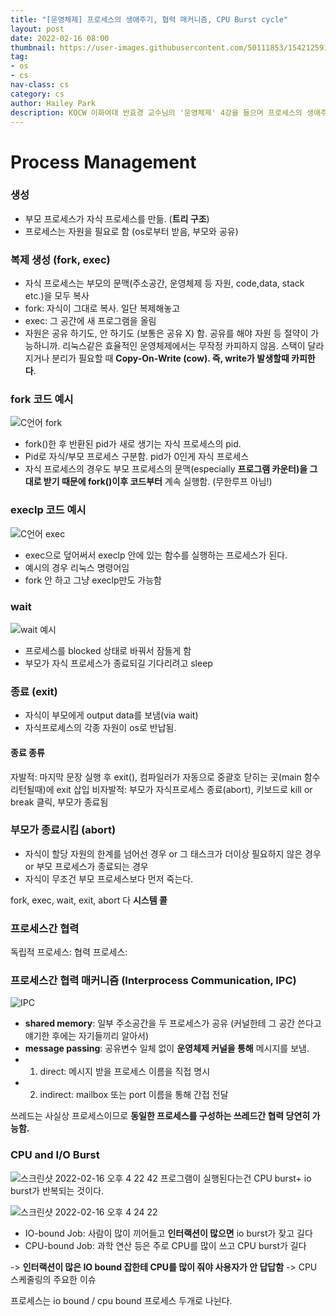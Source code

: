 ```yaml
---
title: "[운영체제] 프로세스의 생애주기, 협력 매커니즘, CPU Burst cycle"
layout: post
date: 2022-02-16 08:00
thumbnail: https://user-images.githubusercontent.com/50111853/154212591-5918ba6c-ea96-453a-961b-0fdc3c967d3d.png
tag:
- os
- cs
nav-class: cs
category: cs
author: Hailey Park
description: KOCW 이화여대 반효경 교수님의 '운영체제' 4강을 들으며 프로세스의 생애주기와 프로세스간 협력 매커니즘, CPU Burst cycle에 대해 배운다.
---
```


# Process Management
### 생성
- 부모 프로세스가 자식 프로세스를 만듦. (**트리 구조**)
- 프로세스는 자원을 필요로 함 (os로부터 받음, 부모와 공유)


### 복제 생성 (fork, exec)
- 자식 프로세스는 부모의 문맥(주소공간, 운영체제 등 자원, code,data, stack etc.)을 모두 복사
- fork: 자식이 그대로 복사. 일단 복제해놓고 
- exec: 그 공간에 새 프로그램을 올림
- 자원은 공유 하기도, 안 하기도 (보통은 공유 X) 함. 공유를 해야 자원 등 절약이 가능하니까. 리눅스같은 효율적인 운영체제에서는 무작정 카피하지 않음. 스택이 달라지거나 분리가 필요할 때 **Copy-On-Write (cow). 즉, write가 발생할때 카피한다**.

### fork 코드 예시
![C언어 fork](https://user-images.githubusercontent.com/50111853/154212591-5918ba6c-ea96-453a-961b-0fdc3c967d3d.png)

- fork()한 후 반환된 pid가 새로 생기는 자식 프로세스의 pid.
- Pid로 자식/부모 프로세스 구분함. pid가 0인게 자식 프로세스
- 자식 프로세스의 경우도 부모 프로세스의 문맥(especially **프로그램 카운터)을 그대로 받기 때문에 fork()이후 코드부터** 계속 실행함. (무한루프 아님!)


### execlp 코드 예시
![C언어 exec](https://user-images.githubusercontent.com/50111853/154213451-ca76f59a-5c66-4342-ab2c-ab02ff0defa7.png)
- exec으로 덮어써서 execlp 안에 있는 함수를 실행하는 프로세스가 된다.
- 예시의 경우 리눅스 명령어임
- fork 안 하고 그냥 execlp만도 가능함

### wait
![wait 예시](https://user-images.githubusercontent.com/50111853/154214087-90459328-e68e-4712-9650-37727407008a.png)
- 프로세스를 blocked 상태로 바꿔서 잠들게 함
- 부모가 자식 프로세스가 종료되길 기다리려고 sleep

### 종료 (exit)
- 자식이 부모에게 output data를 보냄(via wait)
- 자식프로세스의 각종 자원이 os로 반납됨.

#### 종료 종류
자발적: 마지막 문장 실행 후 exit(), 컴파일러가 자동으로 중괄호 닫히는 곳(main 함수 리턴될때)에 exit 삽입
비자발적: 부모가 자식프로세스 종료(abort), 키보드로 kill or break 클릭, 부모가 종료됨

### 부모가 종료시킴 (abort)
- 자식이 할당 자원의 한계를 넘어선 경우 or 그 태스크가 더이상 필요하지 않은 경우 or 부모 프로세스가 종료되는 경우
- 자식이 무조건 부모 프로세스보다 먼저 죽는다.

fork, exec, wait, exit, abort 다 **시스템 콜**

### 프로세스간 협력
독립적 프로세스:
협력 프로세스:

### 프로세스간 협력 매커니즘 (Interprocess Communication, IPC)
![IPC](https://user-images.githubusercontent.com/50111853/154215397-d639f937-1832-4728-958c-0df27e3e2636.png)

- **shared memory**: 일부 주소공간을 두 프로세스가 공유 (커널한테 그 공간 쓴다고 얘기한 후에는 자기들끼리 알아서)
- **message passing**: 공유변수 일체 없이 **운영체제 커널을 통해** 메시지를 보냄.
- 1. direct: 메시지 받을 프로세스 이름을 직접 명시
- 2. indirect: mailbox 또는 port 이름을 통해 간접 전달

쓰레드는 사실상 프로세스이므로 **동일한 프로세스를 구성하는 쓰레드간 협력 당연히 가능함.**


### CPU and I/O Burst
![스크린샷 2022-02-16 오후 4 22 42](https://user-images.githubusercontent.com/50111853/154215769-6e0246a6-cd25-475f-abd3-c18162082784.png)
프로그램이 실행된다는건 CPU burst+ io burst가 반복되는 것이다.

![스크린샷 2022-02-16 오후 4 24 22](https://user-images.githubusercontent.com/50111853/154216000-0e217f07-43dc-491d-8e92-0c96fd767d79.png)
- IO-bound Job: 사람이 많이 끼어들고 **인터랙션이 많으면** io burst가 잦고 길다 
- CPU-bound Job: 과학 연산 등은 주로 CPU를 많이 쓰고 CPU burst가 길다 

-> **인터랙션이 많은 IO bound 잡한테 CPU를 많이 줘야 사용자가 안 답답함** -> CPU 스케줄링의 주요한 이슈

프로세스는 io bound / cpu bound 프로세스 두개로 나뉜다.
